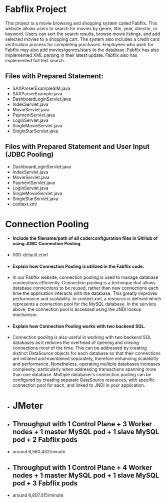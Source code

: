 # Fabflix Project
This project is a movie browsing and shopping system called Fabflix. This website allows users to search for movies by genre, title, year, director, or keyword. Users can sort the search results, browse movie listings, and add selected movies to a shopping cart. The system also includes a credit card verification process for completing purchases. Employees who work for Fabflix may also add movies/genres/stars to the database. Fabflix has also implemented XML parsing in their latest update. Fabflix also has implemented full text search.

## Files with Prepared Statement:
- SAXParserExampleSIM.java
- SAXParserExample.java
- DashboardLoginServlet.java
- IndexServlet.java
- MovieServlet.java
- PaymentServlet.java
- LoginServlet.java
- SingleMovieServlet.java
- SingleStarServlet.java

## Files with Prepared Statement and User Input (JDBC Pooling)
- DashboardLoginServlet.java
- IndexServlet.java
- MovieServlet.java
- PaymentServlet.java
- LoginServlet.java
- SingleMovieServlet.java
- SingleStarServlet.java
- context.xml

# Connection Pooling
- #### Include the filename/path of all code/configuration files in GitHub of using JDBC Connection Pooling.
- 000-default.conf
    
- #### Explain how Connection Pooling is utilized in the Fabflix code.
- In our Fabflix website, connection pooling is used to manage database connections efficiently. Connection pooling is a technique that allows database connections to be reused, rather than new connections each time the application interacts with the database. This greatly improves performance and scalability. In context.xml, a resource is defined which represents a connection pool for the MySQL database. In the servlets above, the connection pool is accessed using the JNDI lookup mechanism.

- #### Explain how Connection Pooling works with two backend SQL.
- Connection pooling is also useful in working with two backend SQL databases as it reduces the overhead of opening and closing connections most of the time. This can be addressed by creating distinct DataSource objects for each database so that their connections are initiated and maintained separately, therefore enhancing scalability and performance. Nonetheless, operating multiple databases increases complexity, particularly when addressing transactions spanning more than one database. Multiple databaser’s connection pooling can be configured by creating separate DataSource resources, with specific connection pool for each, and linked to JNDI in your application.

- # JMeter
- ## Throughput with 1 Control Plane + 3 Worker nodes + 1 master MySQL pod + 1 slave MySQL pod + 2 Fabflix pods
- around 6,560.432/minute
- ## Throughput with 1 Control Plane + 4 Worker nodes + 1 master MySQL pod + 1 slave MySQL pod + 3 Fabflix pods
- around 6,807.015/minute

